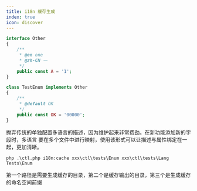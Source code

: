 ```yaml
---
title: i18n 缓存生成
index: true
icon: discover
---
```


```php
interface Other
{
    /**
     * @en one
     * @zh-CN 一
     */
    public const A = '1';
}

class TestEnum implements Other
{
    /**
     * @default OK
     */
    public const OK = '00000';
}
```
抛弃传统的单独配置多语言的描述，因为维护起来非常费劲。在新功能添加新的字段时，多语言
要在多个文件中进行映射，使用该形式可以让描述与属性绑定在一起，更加清晰。

```shell
php .\ctl.php i18n:cache xxx\ctl\tests\Enum xxx\ctl\tests\Lang Tests\Enum
```
第一个路径是需要生成缓存的目录，第二个是缓存输出的目录，第三个是生成缓存的命名空间前缀


